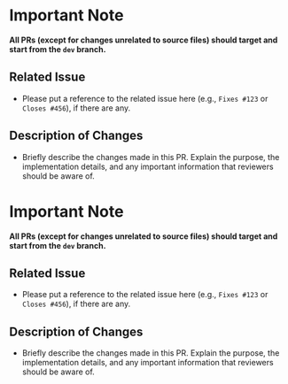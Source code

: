 # Important Note

**All PRs (except for changes unrelated to source files) should target and start from the `dev` branch.**

## Related Issue

- Please put a reference to the related issue here (e.g., `Fixes #123` or `Closes #456`), if there are any.

## Description of Changes

- Briefly describe the changes made in this PR. Explain the purpose, the implementation details, and any important information that reviewers should be aware of.
# Important Note

**All PRs (except for changes unrelated to source files) should target and start from the `dev` branch.**

## Related Issue

- Please put a reference to the related issue here (e.g., `Fixes #123` or `Closes #456`), if there are any.

## Description of Changes

- Briefly describe the changes made in this PR. Explain the purpose, the implementation details, and any important information that reviewers should be aware of.
